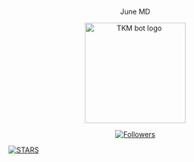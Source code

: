 <p align="center">
  June MD
</p>

<p align="center">
  <a href="https://files.catbox.moe/xr5pk3.jpg">
    <img alt="TKM bot logo" height="200" src="https://files.catbox.moe/xr5pk3.jpg">
  </a>
</p>

<p align="center">
  <a href="https://github.com/Cod3Uchiha?tab=followers"><img title="Followers" src="https://img.shields.io/github/followers/Cod3Uchiha?label=Followers&style=social"></a>
  
  <a href="https://github.com/Cod3Uchiha/TKM-bot/stargazers/"><img title="STARS" src="https://img.shields.io/github/stars/Cod3Uchiha/TKM-bot?&style=social"></a>
